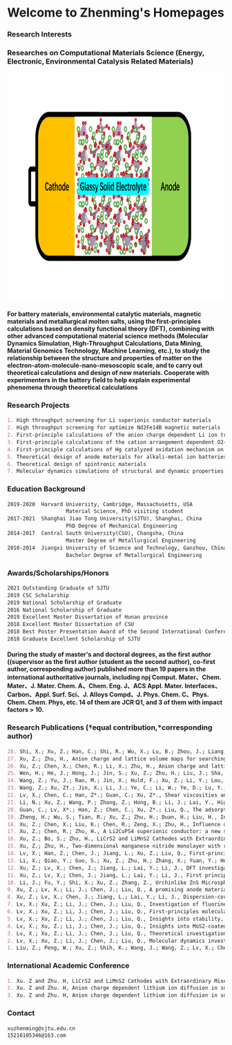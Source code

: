 # Welcome to Zhenming's Homepages


### Research Interests

### Researches on Computational Materials Science (Energy, Electronic, Environmental Catalysis Related Materials)

<img src="https://github.com/zhenming-xu/zhenming-xu/blob/gh-pages/Glassy-Solid-Electrolyte.png" alt="GitHub" title="GitHub" width="1000" height="528">

#### For battery materials, environmental catalytic materials, magnetic materials and metallurgical molten salts, using the first-principles calculations based on density functional theory (DFT), combining with other advanced computational material science methods (**Molecular Dynamics Simulation, High-Throughput Calculations, Data Mining, Material Genomics Technology, Machine Learning, etc.**), to study the relationship between the structure and properties of matter on the electron-atom-molecule-nano-mesoscopic scale, and to carry out theoretical calculations and design of new materials. Cooperate with experimenters in the battery field to help explain experimental phenomena through theoretical calculations


### Research Projects

```markdown
1. High throughput screening for Li superionic conductor materials
2. High throughput screening for optimize Nd2Fe14B magnetic materials
2. First-principle calculations of the anion charge dependent Li ion transport in bulk and electrode/electrolyte interface of Li-ion batteries
3. First-principle calculations of the cation arrangement dependent O2−/O− redox process in Li-rich Mn-based cathode materials
4. First-principle calculations of Hg catalyzed oxidation mechanism on MoS2 surface
5. Theoretical design of anode materials for alkali-metal ion batteries
6. Theoretical design of spintronic materials
7. Molecular dynamics simulations of structural and dynamic properties of molten salts
```


### Education Background

```markdown
2019-2020  Harvard University, Cambridge, Massachusetts, USA    
                   Material Science, PhD visiting student
2017-2021  Shanghai Jiao Tong University(SJTU), Shanghai, China                         
                   PhD Degree of Mechanical Engineering
2014-2017  Central South University(CSU), Changsha, China           
                   Master Degree of Metallurgical Engineering               
2010-2014  Jiangxi University of Science and Technology, Ganzhou, China            
                   Bachelor Degree of Metallurgical Engineering 
```


### Awards/Scholarships/Honors 

```markdown
2021 Outstanding Graduate of SJTU
2019 CSC Scholarship
2019 National Scholarship of Graduate 
2016 National Scholarship of Graduate
2019 Excellent Master Dissertation of Hunan province
2018 Excellent Master Dissertation of CSU
2018 Best Poster Presentation Award of the Second International Conference on Energy Storage Materials
2018 Graduate Excellent Scholarship of SJTU
```


#### During the study of master's and doctoral degrees, as the first author ((supervisor as the first author (student as the second author), co-first author, corresponding author) published more than 19 papers in the international authoritative journals, including npj Comput. Mater、Chem. Mater、J. Mater. Chem. A、Chem. Eng. J、ACS Appl. Mater. Interfaces、Carbon、Appl. Surf. Sci、J. Alloys Compd、J. Phys. Chem. C、Phys. Chem. Chem. Phys, etc. 14 of them are JCR Q1, and 3 of them with impact factors > 10. 

### Research Publications (†equal contribution,*corresponding author)

```markdown
28. Shi, X.; Xu, Z.; Han, C.; Shi, R.; Wu, X.; Lu, B.; Zhou, J.; Liang, S., Highly Dispersed Cobalt Nanoparticles Embedded in Nitrogen-Doped Graphitized Carbon for Fast and Durable Potassium Storage. Nano-Micro Letters 2021, 13 (1), 1-12.
27. Xu, Z.; Zhu, H., Anion charge and lattice volume maps for searching lithium superionic conductors. Chem. Mater. 2020, 32 (11), 4618-4626.
26. Xu, Z.; Chen, X.; Chen, R.; Li, X.; Zhu, H., Anion charge and lattice volume dependent lithium ion migration in compounds with fcc anion sublattices. npj Computational Materials 2020, 6 (1), 47.
25. Wen, H.; He, J.; Hong, J.; Jin, S.; Xu, Z.; Zhu, H.; Liu, J.; Sha, G.; Yue, F.; Dan, Y., Efficient Er/O‐Doped Silicon Light‐Emitting Diodes at Communication Wavelength by Deep Cooling. Advanced Optical Materials 2020, 8 (18), 2000720.
24. Wang, Z.; Yu, J.; Rao, M.; Jin, X.; Huld, F.; Xu, Z.; Li, Y.; Lou, F.; Ye, D.; Qiu, Y., Challenges, mitigation strategies and perspectives in development of Li metal anode. Nano Select 2020, 1 (6), 622-638.
23. Wang, Z.; Xu, Z†.; Jin, X.; Li, J.; Ye, C.; Li, W.; Ye, D.; Lu, Y.; Qiu, Y., Dendrite-free and air-stable lithium metal batteries enabled by electroless plating with aluminum fluoride. Journal of Materials Chemistry A 2020, 8, 9218-9227.
22. Lv, X.; Chen, C.; Han, Z*.; Guan, C.; Xu, Z*., Shear viscosities and thermal conductivity of NaF-AlF3 molten salts: A non-equilibrium molecular dynamics study. J. Fluorine Chem. 2020, 241, 109675.
21. Li, N.; Xu, Z.; Wang, P.; Zhang, Z.; Hong, B.; Li, J.; Lai, Y., High-rate Lithium-Sulfur Batteries Enabled via Vanadium Nitride Nanoparticle/3D Porous Graphene through Regulating the Polysulfides Transformation. Chem. Eng. J. 2020, 398 (15), 125432.
20. Guan, C.; Lv, X*.; Han, Z.; Chen, C.; Xu, Z*.; Liu, Q., The adsorption enhancement of graphene for fluorine and chlorine from water. Appl. Surf. Sci. 2020, 146157.
19. Zheng, H.; Wu, S.; Tian, R.; Xu, Z.; Zhu, H.; Duan, H.; Liu, H., Intrinsic Lithiophilicity of Li–Garnet Electrolytes Enabling High‐Rate Lithium Cycling. Adv. Funct. Mater. 2019, 1906189.
18. Xu, Z.; Chen, X.; Liu, K.; Chen, R.; Zeng, X.; Zhu, H., Influence of anion charge on Li ion diffusion in a new solid-state electrolyte, Li3LaI6. Chem. Mater. 2019, 31 (18), 7425-7433.
17. Xu, Z.; Chen, R.; Zhu, H., A Li2CuPS4 superionic conductor: a new sulfide-based solid-state electrolyte. Journal of Materials Chemistry A 2019, 7 (20), 12645-12653.
16. Xu, Z.; Bo, S.; Zhu, H., LiCrS2 and LiMnS2 Cathodes with Extraordinary Mixed Electron–Ion Conductivities and Favorable Interfacial Compatibilities with Sulfide Electrolyte. ACS applied materials & interfaces 2018, 10 (43), 36941-36953.
15. Xu, Z.; Zhu, H., Two-dimensional manganese nitride monolayer with room temperature rigid ferromagnetism under strain. The Journal of Physical Chemistry C 2018, 122 (26), 14918-14927.
14. Lv, X.; Han, Z.; Chen, J.; Jiang, L.; Xu, Z.; Liu, Q., First-principles molecular dynamics study of ionic structure and transport properties of LiF-NaF-AlF3 molten salt. Chem. Phys. Lett. 2018, 706, 237-242.
13. Li, X.; Qiao, Y.; Guo, S.; Xu, Z.; Zhu, H.; Zhang, X.; Yuan, Y.; He, P.; Ishida, M.; Zhou, H., Direct Visualization of the Reversible O<sup>2-</sup>/O<sup>-</sup> Redox Process in Li‐Rich Cathode Materials. Adv. Mater. 2018, 30 (14), 1705197.
12. Xu, Z.; Lv, X.; Chen, J.; Jiang, L.; Lai, Y.; Li, J., DFT investigation of capacious, ultrafast and highly conductive hexagonal Cr2C and V2C monolayers as anode materials for high-performance lithium-ion batteries. Physical Chemistry Chemical Physics 2017, 19 (11), 7807-7819.
11. Xu, Z.; Lv, X.; Chen, J.; Jiang, L.; Lai, Y.; Li, J., First principles study of adsorption and oxidation mechanism of elemental mercury by HCl over MoS2 (100) surface. Chem. Eng. J. 2017, 308, 1225-1232.
10. Li, J.; Fu, Y.; Shi, X.; Xu, Z.; Zhang, Z., Urchinlike ZnS Microspheres Decorated with Nitrogen‐Doped Carbon: A Superior Anode Material for Lithium and Sodium Storage. Chemistry–A European Journal 2017, 23 (1), 157-166.
9. Xu, Z.; Lv, X.; Li, J.; Chen, J.; Liu, Q., A promising anode material for sodium-ion battery with high capacity and high diffusion ability: graphyne and graphdiyne. RSC advances 2016, 6 (30), 25594-25600.
8. Xu, Z.; Lv, X.; Chen, J.; Jiang, L.; Lai, Y.; Li, J., Dispersion-corrected DFT investigation on defect chemistry and potassium migration in potassium-graphite intercalation compounds for potassium ion batteries anode materials. Carbon 2016, 107, 885-894.
7. Lv, X.; Xu, Z.; Li, J.; Chen, J.; Liu, Q., Investigation of fluorine adsorption on nitrogen doped MgAl2O4 surface by first-principles. Appl. Surf. Sci. 2016, 376, 97-104.
6. Lv, X.; Xu, Z.; Li, J.; Chen, J.; Liu, Q., First-principles molecular dynamics investigation on Na3AlF6 molten salt. J. Fluorine Chem. 2016, 185, 42-47.
5. Lv, X.; Xu, Z.; Li, J.; Chen, J.; Liu, Q., Insights into stability, electronic properties, defect properties and Li ions migration of Na, Mg and Al-doped LiVPO4F for cathode materials of lithium ion batteries: A first-principles investigation. J. Solid State Chem. 2016, 239, 228-236.
4. Lv, X.; Xu, Z.; Li, J.; Chen, J.; Liu, Q., Insights into MoS2-coated LiVPO4F for lithium ion batteries: A first-principles investigation. J. Alloys Compd. 2016, 681, 253-259.
3. Lv, X.; Xu, Z.; Li, J.; Chen, J.; Liu, Q., Theoretical investigation on local structure and transport properties of NaF-AlF3 molten salts under electric field environment. J. Mol. Struct. 2016, 1117, 105-112.
2. Lv, X.; Xu, Z.; Li, J.; Chen, J.; Liu, Q., Molecular dynamics investigation on structural and transport properties of Na3AlF6–Al2O3 molten salt. J. Mol. Liq. 2016, 221, 26-32.
1. Liu, Z.; Peng, W.; Xu, Z.; Shih, K.; Wang, J.; Wang, Z.; Lv, X.; Chen, J.; Li, X., Molybdenum Disulfide-Coated Lithium Vanadium Fluorophosphate Anode: Experiments and First-Principles Calculations. ChemSusChem 2016, 9 (16), 2122-8.
```


### International Academic Conference

```markdown
1. Xu. Z and Zhu. H, LiCrS2 and LiMnS2 Cathodes with Extraordinary Mixed Electron-Ion Conductivities and Favorable Interfacial Compatibilities with Sulfide Electrolyte, The second International Conference on Energy Storage Materials. November, 2018, Shenzhen, China. 
2. Xu. Z and Zhu. H, Anion charge dependent lithium ion diffusion in solids, The Electrochemical Society Meeting. March, 2020, Denver, USA.
3. Xu. Z and Zhu. H, Anion charge dependent lithium ion diffusion in solids, American Physical Society Meeting. May, 2020, Montreal, Canada.
```


### Contact
```markdown
xuzhenming@sjtu.edu.cn  
15216105346@163.com
```
